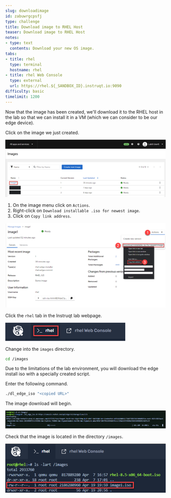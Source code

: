```yaml
---
slug: downloadimage
id: zabuwrgcpsfj
type: challenge
title: Download image to RHEL Host
teaser: Download image to RHEL Host
notes:
- type: text
  contents: Download your new OS image.
tabs:
- title: rhel
  type: terminal
  hostname: rhel
- title: rhel Web Console
  type: external
  url: https://rhel.${_SANDBOX_ID}.instruqt.io:9090
difficulty: basic
timelimit: 1200
---
```

Now that the image has been created, we'll download it to the RHEL host in the lab so that we can install it in a VM (which we can consider to be our edge device).

Click on the image we just created.

![newlycreatediamge](../assets/clickonimage.png)

1) On the image menu click on `Actions`.
2) Right-click on `Download installable .iso for newest image`.
3) Click on `Copy link address`.

![geturl](../assets/geturl.png)

Click the `rhel` tab in the Instruqt lab webpage.

![rheltab](../assets/rheltab.png)

Change into the `images` directory.

```bash
cd /images
```

Due to the limitations of the lab environment, you will download the edge install iso with a specially created script.

Enter the following command.

```bash
./dl_edge_iso "<copied URL>"
```

The image download will begin.

![downloadprogress](../assets/downloadprogress.png)

Check that the image is located in the directory `/images`.

![verifydownloaded](../assets/verifydownloaded.png)
